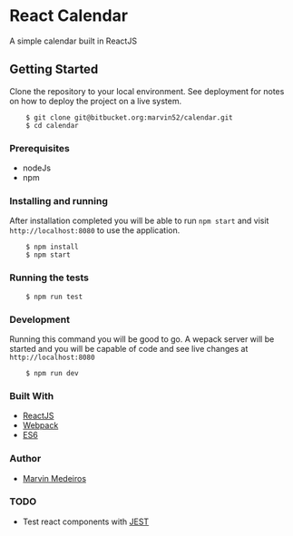 # React Calendar

A simple calendar built in ReactJS

## Getting Started

Clone the repository to your local environment. See deployment for notes on how to deploy the project on a live system.

        $ git clone git@bitbucket.org:marvin52/calendar.git
        $ cd calendar


### Prerequisites

-  nodeJs
-  npm

### Installing and running

After installation completed you will be able to run ```npm start``` and visit ```http://localhost:8080``` to use the application.

        $ npm install
        $ npm start


### Running the tests

        $ npm run test

### Development

Running this command you will be good to go. A wepack server will be started and you will be capable of code and see live changes at ```http://localhost:8080```

        $ npm run dev


### Built With

* [ReactJS](https://github.com/facebook/react)
* [Webpack](https://github.com/webpack/webpack)
* [ES6](https://github.com/lukehoban/es6features#readme)

### Author

* [Marvin Medeiros](https://github.com/marvin52)

### TODO

*	Test react components with [JEST](https://facebook.github.io/jest/)
